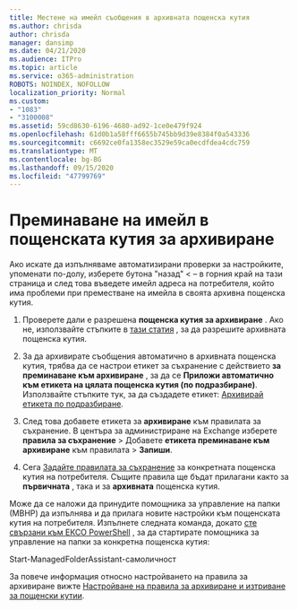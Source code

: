 ```yaml
---
title: Местене на имейл съобщения в архивната пощенска кутия
ms.author: chrisda
author: chrisda
manager: dansimp
ms.date: 04/21/2020
ms.audience: ITPro
ms.topic: article
ms.service: o365-administration
ROBOTS: NOINDEX, NOFOLLOW
localization_priority: Normal
ms.custom:
- "1083"
- "3100008"
ms.assetid: 59cd8630-6196-4680-ad92-1ce0e479f924
ms.openlocfilehash: 61d0b1a58fff6655b745bb9d39e8384f0a543336
ms.sourcegitcommit: c6692ce0fa1358ec3529e59ca0ecdfdea4cdc759
ms.translationtype: MT
ms.contentlocale: bg-BG
ms.lasthandoff: 09/15/2020
ms.locfileid: "47799769"
---
```

# <a name="move-email-to-the-archive-mailbox"></a>Преминаване на имейл в пощенската кутия за архивиране

Ако искате да изпълняваме автоматизирани проверки за настройките, упоменати по-долу, изберете бутона "назад" < – в горния край на тази страница и след това въведете имейл адреса на потребителя, който има проблеми при преместване на имейла в своята архивна пощенска кутия.

1. Проверете дали е разрешена **пощенска кутия за архивиране** . Ако не, използвайте стъпките в [тази статия](https://docs.microsoft.com/microsoft-365/compliance/enable-archive-mailboxes) , за да разрешите архивната пощенска кутия.

2. За да архивирате съобщения автоматично в архивната пощенска кутия, трябва да се настрои етикет за съхранение с действието **за преминаване към архивиране** , за да се **Приложи автоматично към етикета на цялата пощенска кутия (по подразбиране)**. Използвайте стъпките тук, за да създадете етикет: [Архивирай етикета по подразбиране](https://docs.microsoft.com/microsoft-365/compliance/set-up-an-archive-and-deletion-policy-for-mailboxes#create-a-custom-archive-default-policy-tag).

3. След това добавете етикета за **архивиране** към правилата за съхранение. В центъра за администриране на Exchange изберете **правила за съхранение** > Добавете **етикета преминаване към архивиране** към правилата > **Запиши**.

4. Сега [Задайте правилата за съхранение](https://docs.microsoft.com/exchange/security-and-compliance/messaging-records-management/apply-retention-policy) за конкретната пощенска кутия на потребителя. Същите правила ще бъдат прилагани както за **първичната** , така и за **архивната** пощенска кутия.

Може да се наложи да принудите помощника за управление на папки (МВНР) да изпълнява и да прилага новите настройки към пощенската кутия на потребителя. Изпълнете следната команда, докато [сте свързани към ЕКСО PowerShell](https://docs.microsoft.com/powershell/exchange/exchange-online/connect-to-exchange-online-powershell/connect-to-exchange-online-powershell?view=exchange-ps) , за да стартирате помощника за управление на папки за конкретна пощенска кутия:
  
Start-ManagedFolderAssistant-самоличност <name of the mailbox>

За повече информация относно настройването на правила за архивиране вижте [Настройване на правила за архивиране и изтриване за пощенски кутии](https://docs.microsoft.com/microsoft-365/compliance/set-up-an-archive-and-deletion-policy-for-mailboxes#step-1-enable-archive-mailboxes-for-users).
  